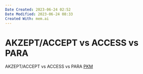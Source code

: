 ```yaml
---
Date Created: 2023-06-24 02:52
Date Modified: 2023-06-24 08:33
Created With: mem.ai
---
```


# AKZEPT/ACCEPT vs ACCESS vs PARA

AKZEPT/ACCEPT vs ACCESS vs PARA
[PKM](https://mem.ai/m/1ze97cTf90gjzCjT5kdv)
